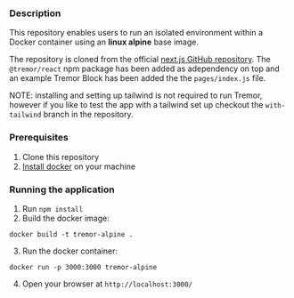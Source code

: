 ### Description
This repository enables users to run an isolated environment within a Docker container using an
**linux alpine**  base image.

The repository is cloned from the official [next.js GitHub repository](https://github.com/vercel/next.js/tree/canary/examples/with-docker). The `@tremor/react` npm package has been added as adependency on top and an example Tremor Block has been added the the `pages/index.js` file.

NOTE: installing and setting up tailwind is not required to run Tremor, however if you like to test the app with a tailwind set up checkout the `with-tailwind` branch in the repository.

### Prerequisites
1. Clone this repository
2. [Install docker](https://docs.docker.com/get-docker/) on your machine

### Running the application
1. Run `npm install`
2. Build the docker image:
```
docker build -t tremor-alpine .
```
3. Run the docker container:
```
docker run -p 3000:3000 tremor-alpine
```
4. Open your browser at `http://localhost:3000/`
